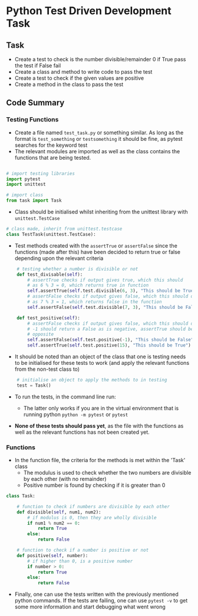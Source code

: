 # Python Test Driven Development Task

## Task
- Create a test to check is the number divisible/remainder 0 if True pass the test if False fail
- Create a class and method to write code to pass the test
- Create a test to check if the given values are positive
- Create a method in the class to pass the test


## Code Summary

### Testing Functions
* Create a file named ```test_task.py``` or something similar. As long as the format is ```test_something``` or ```testsomething``` it should be fine, as pytest searches for the keyword test
* The relevant modules are imported as well as the class contains the functions that are being tested.
```python

# import testing libraries
import pytest
import unittest

# import class
from task import Task
```

* Class should be initialised whilst inheriting from the unittest library with ```unittest.TestCase```
```python
# class made, inherit from unittest.testcase
class TestTask(unittest.TestCase):
```
* Test methods created with the ```assertTrue``` or ```assertFalse``` since the functions (made after this) have been decided to return true or false depending upon the relevant criteria
```python
    # testing whether a number is divisible or not
    def test_divisable(self):
        # assertTrue checks if output gives true, which this should
        # as 6 % 3 = 0, which returns true in function
        self.assertTrue(self.test.divisible(6, 3), "This should be True")
        # assertFalse checks if output gives false, which this should do
        # as 7 % 3 = 1, which returns false in the function
        self.assertFalse(self.test.divisible(7, 3), "This should be False")

    def test_positive(self):
        # assertFalse checks if output gives false, which this should do
        # -1 should return a False as is negative, assertTrue should be the
        # opposite
        self.assertFalse(self.test.positive(-1), "This should be False")
        self.assertTrue(self.test.positive(15), "This should be True")
```
* It should be noted than an object of the class that one is testing needs to be initialised for these tests to work (and apply the relevant functions from the non-test class to)
```python
    # initialise an object to apply the methods to in testing
    test = Task()
```
* To run the tests, in the command line run:
	* The latter only works if you are in the virtual environment that is running python
``` python -m pytest ```  or ``` pytest ```

* **None of these tests should pass yet**, as the file with the functions as well as the relevant functions has not been created yet.

### Functions
* In the function file, the criteria for the methods is met within the 'Task' class
	* The modulus is used to check whether the two numbers are divisible by each other (with no remainder)
	* Positive number is found by checking if it is greater than 0
```python
class Task:

    # function to check if numbers are divisible by each other
    def divisible(self, num1, num2):
        # if modulus is 0, then they are wholly divisible
        if num1 % num2 == 0:
            return True
        else:
            return False

    # function to check if a number is positive or not
    def positive(self, number):
        # if higher than 0, is a positive number
        if number > 0:
            return True
        else:
            return False
```

* Finally, one can use the tests written with the previously mentioned python commands. If the tests are failing, one can use ```pytest -v``` to get some more information and start debugging what went wrong
